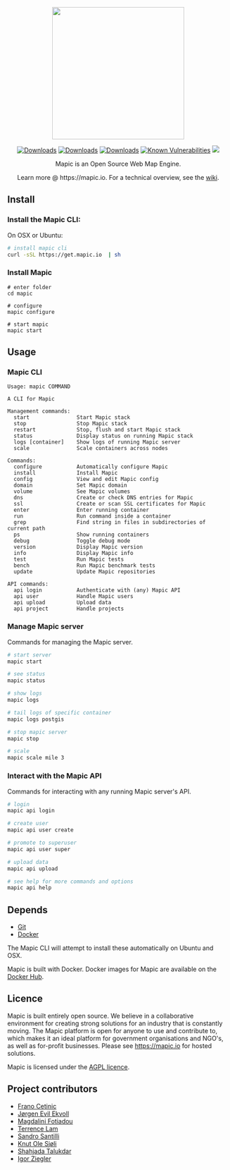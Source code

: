 <p align="center">
    <img width="300px" src="https://user-images.githubusercontent.com/2197944/27542704-5e1f18c6-5a88-11e7-96bb-9e36ca6e4c93.png">
</p>
<p align="center">
    <a href="https://github.com/mapic/mapic/releases"><img src="https://img.shields.io/github/release/mapic/mapic.svg" alt="Downloads"></a>
    <a href="https://travis-ci.org/mapic/mapic/branches"><img src="https://travis-ci.org/mapic/mapic.svg?branch=v2.0.1" alt="Downloads"></a>
    <a href="https://travis-ci.org/mapic/mapic/builds"><img src="https://img.shields.io/travis/mapic/mapic/master.svg?branch=master&label=build%20@%20master" alt="Downloads"></a>
    <a href="https://snyk.io/test/github/mapic/mapic"><img src="https://snyk.io/test/github/mapic/mapic/badge.svg" alt="Known Vulnerabilities" data-canonical-src="https://snyk.io/test/github/mapic/mapic" style="max-width:100%;"/></a>
    <a href="https://www.codacy.com/app/knutole/mapic?utm_source=github.com&amp;utm_medium=referral&amp;utm_content=mapic/mapic&amp;utm_campaign=Badge_Grade"><img src="https://api.codacy.com/project/badge/Grade/2937e86810b247e9966505c7ba4bac5f"/></a>
</p>
<p align="center">
    Mapic is an Open Source Web Map Engine.
</p>
<p align="center">
    Learn more @ https://mapic.io. For a technical overview, see the <a href="https://github.com/mapic/mapic/wiki/Mapic-Techincal-Overview">wiki</a>.
</p>

## Install

### Install the Mapic CLI:
On OSX or Ubuntu:

```bash
# install mapic cli
curl -sSL https://get.mapic.io  | sh

```

### Install Mapic
```
# enter folder
cd mapic

# configure
mapic configure

# start mapic
mapic start

```

## Usage

### Mapic CLI
```
Usage: mapic COMMAND

A CLI for Mapic

Management commands:
  start               Start Mapic stack
  stop                Stop Mapic stack
  restart             Stop, flush and start Mapic stack
  status              Display status on running Mapic stack
  logs [container]    Show logs of running Mapic server
  scale               Scale containers across nodes

Commands:
  configure           Automatically configure Mapic
  install             Install Mapic
  config              View and edit Mapic config
  domain              Set Mapic domain
  volume              See Mapic volumes
  dns                 Create or check DNS entries for Mapic
  ssl                 Create or scan SSL certificates for Mapic
  enter               Enter running container
  run                 Run command inside a container
  grep                Find string in files in subdirectories of current path
  ps                  Show running containers
  debug               Toggle debug mode
  version             Display Mapic version
  info                Display Mapic info
  test                Run Mapic tests
  bench               Run Mapic benchmark tests
  update              Update Mapic repositories

API commands:
  api login           Authenticate with (any) Mapic API
  api user            Handle Mapic users
  api upload          Upload data
  api project         Handle projects

```

### Manage Mapic server
Commands for managing the Mapic server.

```bash
# start server
mapic start

# see status
mapic status

# show logs
mapic logs

# tail logs of specific container
mapic logs postgis

# stop mapic server
mapic stop

# scale
mapic scale mile 3 

```

### Interact with the Mapic API
Commands for interacting with any running Mapic server's API. 
```bash
# login
mapic api login

# create user
mapic api user create

# promote to superuser
mapic api user super 

# upload data
mapic api upload

# see help for more commands and options
mapic api help
```

## Depends
- [Git](https://git-scm.com/book/en/v2/Getting-Started-Installing-Git)
- [Docker](https://docs.docker.com/engine/installation/) 

The Mapic CLI will attempt to install these automatically on Ubuntu and OSX.

Mapic is built with Docker. Docker images for Mapic are available on the [Docker Hub](https://hub.docker.com/u/mapic/).


## Licence 
Mapic is built entirely open source. We believe in a collaborative environment for creating strong solutions for an industry that is constantly moving. The Mapic platform is open for anyone to use and contribute to, which makes it an ideal platform for government organisations and NGO's, as well as for-profit businesses. Please see https://mapic.io for hosted solutions.

Mapic is licensed under the [AGPL licence](https://github.com/mapic/mapic/blob/master/LICENCE).

## Project contributors
- [Frano Cetinic](https://github.com/franocetinic)
- [Jørgen Evil Ekvoll](https://github.com/jorgenevil)
- [Magdalini Fotiadou](https://github.com/mft74)
- [Terrence Lam](https://github.com/skyuplam)
- [Sandro Santilli](https://github.com/strk)
- [Knut Ole Sjøli](https://github.com/knutole)
- [Shahjada Talukdar](https://github.com/destromas1)
- [Igor Ziegler](https://github.com/igorziegler)
